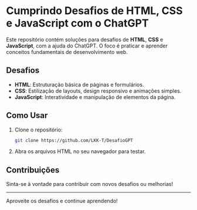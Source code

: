 # Cumprindo Desafios de HTML, CSS e JavaScript com o ChatGPT

Este repositório contém soluções para desafios de **HTML**, **CSS** e **JavaScript**, com a ajuda do ChatGPT. O foco é praticar e aprender conceitos fundamentais de desenvolvimento web.

## Desafios

- **HTML**: Estruturação básica de páginas e formulários.
- **CSS**: Estilização de layouts, design responsivo e animações simples.
- **JavaScript**: Interatividade e manipulação de elementos da página.

## Como Usar

1. Clone o repositório:
    ```bash
    git clone https://github.com/LKK-T/DesafioGPT
    ```

2. Abra os arquivos HTML no seu navegador para testar.

## Contribuições

Sinta-se à vontade para contribuir com novos desafios ou melhorias!

---

Aproveite os desafios e continue aprendendo!
